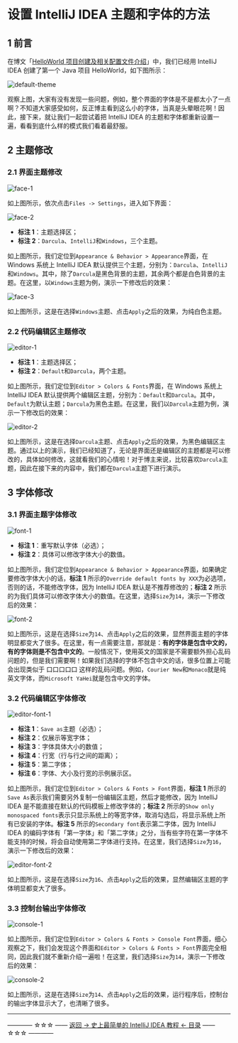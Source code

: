 # 设置 IntelliJ IDEA 主题和字体的方法

## 1 前言

在博文「[HelloWorld 项目创建及相关配置文件介绍](https://github.com/guobinhit/intellij-idea-tutorial/blob/master/articles/basic-course/hello-world.md)」中，我们已经用 IntelliJ IDEA 创建了第一个 Java 项目 HelloWorld，如下图所示：

![default-theme](https://github.com/guobinhit/intellij-idea-tutorial/blob/master/images/theme-and-font/default-theme.png)

观察上图，大家有没有发现一些问题，例如，整个界面的字体是不是都太小了一点啊？不知道大家感受如何，反正博主看到这么小的字体，当真是头晕眼花啊！因此，接下来，就让我们一起尝试着把 IntelliJ IDEA 的主题和字体都重新设置一遍，看看到底什么样的模式我们看着最舒服。

## 2 主题修改

### 2.1 界面主题修改

![face-1](https://github.com/guobinhit/intellij-idea-tutorial/blob/master/images/theme-and-font/face-1.png)

如上图所示，依次点击`Files -> Settings`，进入如下界面：

![face-2](https://github.com/guobinhit/intellij-idea-tutorial/blob/master/images/theme-and-font/face-2.png)

 - **标注 1**：主题选择区；
 - **标注 2**：`Darcula`、`IntelliJ`和`Windows`，三个主题。

如上图所示，我们定位到`Appearance & Behavior > Appearance`界面，在 Windows 系统上 IntelliJ IDEA 默认提供三个主题，分别为：`Darcula`、`IntelliJ`和`Windows`。其中，除了`Darcula`是黑色背景的主题，其余两个都是白色背景的主题。在这里，以`Windows`主题为例，演示一下修改后的效果：

![face-3](https://github.com/guobinhit/intellij-idea-tutorial/blob/master/images/theme-and-font/face-3.png)

如上图所示，这是在选择`Windows`主题、点击`Apply`之后的效果，为纯白色主题。

### 2.2 代码编辑区主题修改


![editor-1](https://github.com/guobinhit/intellij-idea-tutorial/blob/master/images/theme-and-font/editor-1.png)

 - **标注 1**：主题选择区；
 - **标注 2**：`Default`和`Darcula`，两个主题。

如上图所示，我们定位到`Editor > Colors & Fonts`界面，在 Windows 系统上 IntelliJ IDEA 默认提供两个编辑区主题，分别为：`Default`和`Darcula`。其中，`Default`为默认主题；`Darcula`为黑色主题。在这里，我们以`Darcula`主题为例，演示一下修改后的效果：

![editor-2](https://github.com/guobinhit/intellij-idea-tutorial/blob/master/images/theme-and-font/editor-2.png)

如上图所示，这是在选择`Darcula`主题、点击`Apply`之后的效果，为黑色编辑区主题。通过以上的演示，我们已经知道了，无论是界面还是编辑区的主题都是可以修改的，具体如何修改，这就看我们的心情啦！对于博主来说，比较喜欢`Darcula`主题，因此在接下来的内容中，我们都在`Darcula`主题下进行演示。

## 3 字体修改

### 3.1 界面主题字体修改

![font-1](https://github.com/guobinhit/intellij-idea-tutorial/blob/master/images/theme-and-font/font-1.png)

 - **标注 1**：重写默认字体（必选）；
 - **标注 2**：具体可以修改字体大小的数值。

如上图所示，我们定位到`Appearance & Behavior > Appearance`界面，如果确定要修改字体大小的话，**标注 1** 所示的`Override default fonts by XXX`为必选项，否则的话，不能修改字体，因为 IntelliJ IDEA 默认是不推荐修改的；**标注 2** 所示的为我们具体可以修改字体大小的数值。在这里，选择`Size`为`14`，演示一下修改后的效果：

![font-2](https://github.com/guobinhit/intellij-idea-tutorial/blob/master/images/theme-and-font/font-2.png)

如上图所示，这是在选择`Size`为`14`、点击`Apply`之后的效果，显然界面主题的字体明显都变大了很多。在这里，有一点需要注意，那就是：**有的字体是包含中文的，有的字体则是不包含中文的**。一般情况下，使用英文的国家是不需要额外担心乱码问题的，但是我们需要啊！如果我们选择的字体不包含中文的话，很多位置上可能会出现类似于 口口口口口 这样的乱码问题。例如，`Courier New`和`Monaco`就是纯英文字体，而`Microsoft YaHei`就是包含中文的字体。

### 3.2 代码编辑区字体修改

![editor-font-1](https://github.com/guobinhit/intellij-idea-tutorial/blob/master/images/theme-and-font/editor-font-1.png)

 - **标注 1**：`Save as`主题（必选）；
 - **标注 2**：仅展示等宽字体；
 - **标注 3**：字体具体大小的数值；
 - **标注 4**：行宽（行与行之间的距离）；
 - **标注 5**：第二字体；
 - **标注 6**：字体、大小及行宽的示例展示区。

如上图所示，我们定位到`Editor > Colors & Fonts > Font`界面，**标注 1** 所示的`Save As`表示我们需要另外复制一份编辑区主题，然后才能修改，因为 IntelliJ IDEA 是不能直接在默认的代码模板上修改字体的；**标注 2** 所示的`Show only monospaced fonts`表示只显示系统上的等宽字体，取消勾选后，将显示系统上所有已安装的字体。**标注 5** 所示的`Secondary font`表示第二字体，因为 IntelliJ IDEA 的编码字体有「第一字体」和「第二字体」之分，当有些字符在第一字体不能支持的时候，将会自动使用第二字体进行支持。在这里，我们选择`Size`为`16`，演示一下修改后的效果：

![editor-font-2](https://github.com/guobinhit/intellij-idea-tutorial/blob/master/images/theme-and-font/editor-font-2.png)

如上图所示，这是在选择`Size`为`16`、点击`Apply`之后的效果，显然编辑区主题的字体明显都变大了很多。

### 3.3 控制台输出字体修改

![console-1](https://github.com/guobinhit/intellij-idea-tutorial/blob/master/images/theme-and-font/console-1.png)

如上图所示，我们定位到`Editor > Colors & Fonts > Console Font`界面，细心观察之下，我们会发现这个界面和`Editor > Colors & Fonts > Font`界面完全相同，因此我们就不重新介绍一遍啦！在这里，我们选择`Size`为`14`，演示一下修改后的效果：

![console-2](https://github.com/guobinhit/intellij-idea-tutorial/blob/master/images/theme-and-font/console-2.png)

如上图所示，这是在选择`Size`为`14`、点击`Apply`之后的效果，运行程序后，控制台的输出字体显示大了，也清晰了很多。


----------
———— ☆☆☆ —— [返回 -> 史上最简单的 IntelliJ IDEA 教程 <- 目录](https://github.com/guobinhit/intellij-idea-tutorial/blob/master/README.md) —— ☆☆☆ ————
